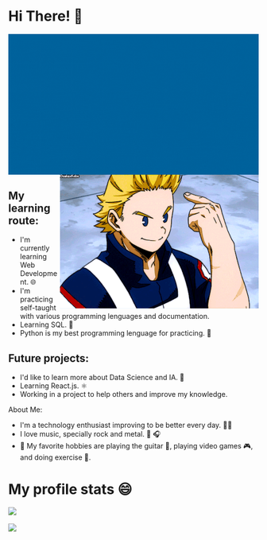 # Hi There! 🤙

<img src = './img/Dave.gif' alt = 'Dave Intro' align='center'/>

<img src = './img/Mirio.gif' alt = 'Mirio Gif' align='right'/>

## My learning route:
- I'm currently learning Web Development. 🌐
- I'm practicing self-taught with various programming lenguages and documentation.
- Learning SQL. 🔑  
- Python is my best programming lenguage for practicing. 🐍


## Future projects:
- I'd like to learn more about Data Science and IA. 🧠
- Learning React.js. ⚛️
- Working in a project to help others and improve my knowledge. 


About Me:
- I'm a technology enthusiast improving to be better every day. 👨‍💻 
- I love music, specially rock and metal. 🤘 🎧
- 🎨 My favorite hobbies are playing the guitar 🎸, playing video games 🎮, and doing exercise 💪.

# My profile stats 😄
<img height="137px" src="https://github-readme-stats.vercel.app/api?username=DaveHdz13&hide_title=true&hide_border=true&show_icons=true&include_all_commits=true&count_private=true&line_height=21&text_color=000&icon_color=000&bg_color=0,ea6161,ffc64d,fffc4d,52fa5a&theme=graywhite%22"/>

<img height="137px" src="https://github-readme-stats.vercel.app/api/top-langs/?username=DaveHdz13&hide=html&hide_title=true&hide_border=true&layout=compact&langs_count=6&exclude_repo=comp426,Redventures-Movie-Quotes&text_color=000&icon_color=fff&bg_color=0,52fa5a,4dfcff,c64dff&theme=graywhite" /></a>

